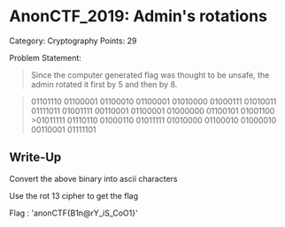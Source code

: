 # AnonCTF_2019: Admin's rotations

Category: Cryptography
Points: 29

Problem Statement:

>Since the computer generated flag was thought to be unsafe, the admin rotated it first by 5 and then by 8.

>01101110 01100001 01100010 01100001 01010000 01000111 01010011 01111011 01001111 00110001 01100001 01000000 01100101 01001100 >01011111 01110110 01000110 01011111 01010000 01100010 01000010 00110001 01111101

## Write-Up

Convert the above binary into ascii characters

Use the rot 13 cipher to get the flag

Flag : 'anonCTF{B1n@rY_iS_CoO1}'
